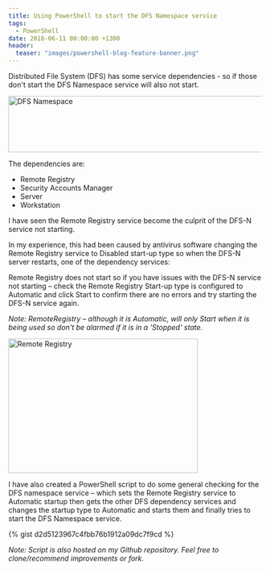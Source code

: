 ```yaml
---
title: Using PowerShell to start the DFS Namespace service
tags:
  - PowerShell
date: 2018-06-11 00:00:00 +1300
header:
  teaser: "images/powershell-blog-feature-banner.png"
---
```


Distributed File System (DFS) has some service dependencies - so if those don't start the DFS Namespace service will also not start.

<img class="alignnone" src="https://i1.wp.com/luke.geek.nz/wp-content/uploads/2016/12/121316_0835_DFSNamespac1.png?resize=584%2C112" alt="DFS Namespace" width="584" height="112" data-recalc-dims="1" />

The dependencies are:

 * Remote Registry
 * Security Accounts Manager
 * Server
 * Workstation

I have seen the Remote Registry service become the culprit of the DFS-N service not starting.

In my experience, this had been caused by antivirus software changing the Remote Registry service to Disabled start-up type so when the DFS-N server restarts, one of the dependency services:

Remote Registry does not start so if you have issues with the DFS-N service not starting – check the Remote Registry Start-up type is configured to Automatic and click Start to confirm there are no errors and try starting the DFS-N service again.

*Note: RemoteRegistry – although it is Automatic, will only Start when it is being used so don't be alarmed if it is in a 'Stopped' state.*
  
<img class="alignnone" src="https://i2.wp.com/luke.geek.nz/wp-content/uploads/2016/12/121316_0835_DFSNamespac2.png?resize=377%2C267" alt="Remote Registry" width="377" height="267" data-recalc-dims="1" />

I have also created a PowerShell script to do some general checking for the DFS namespace service – which sets the Remote Registry service to Automatic startup then gets the other DFS dependency services and changes the startup type to Automatic and starts them and finally tries to start the DFS Namespace service.

{% gist d2d5123967c4fbb76b1912a09dc7f9cd %}

*Note: Script is also hosted on my Github repository. Feel free to
clone/recommend improvements or fork.*

